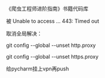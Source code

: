 《爬虫工程师进阶指南》书籍代码库


被 Unable to access ... 443: Timed out 

取消全局解决：

git config --global --unset http.proxy

git config --global --unset https.proxy

给pycharm挂上vpn再push